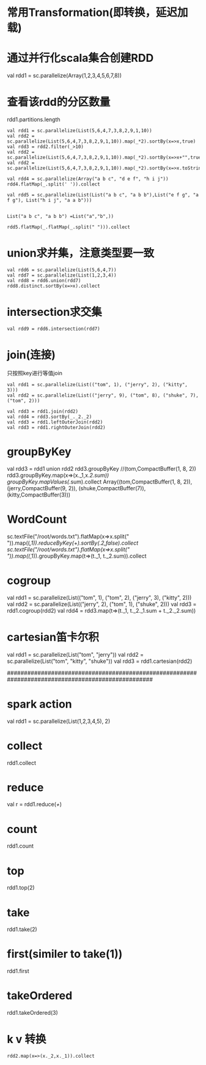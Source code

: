 # 常用Transformation(即转换，延迟加载)
# 通过并行化scala集合创建RDD
val rdd1 = sc.parallelize(Array(1,2,3,4,5,6,7,8))
# 查看该rdd的分区数量
rdd1.partitions.length


```
val rdd1 = sc.parallelize(List(5,6,4,7,3,8,2,9,1,10))
val rdd2 = sc.parallelize(List(5,6,4,7,3,8,2,9,1,10)).map(_*2).sortBy(x=>x,true)
val rdd3 = rdd2.filter(_>10)
val rdd2 = sc.parallelize(List(5,6,4,7,3,8,2,9,1,10)).map(_*2).sortBy(x=>x+"",true)
val rdd2 = sc.parallelize(List(5,6,4,7,3,8,2,9,1,10)).map(_*2).sortBy(x=>x.toString,true)
```

```
val rdd4 = sc.parallelize(Array("a b c", "d e f", "h i j"))
rdd4.flatMap(_.split(' ')).collect
```

```
val rdd5 = sc.parallelize(List(List("a b c", "a b b"),List("e f g", "a f g"), List("h i j", "a a b")))


List("a b c", "a b b") =List("a","b",))

rdd5.flatMap(_.flatMap(_.split(" "))).collect
```

# union求并集，注意类型要一致
```
val rdd6 = sc.parallelize(List(5,6,4,7))
val rdd7 = sc.parallelize(List(1,2,3,4))
val rdd8 = rdd6.union(rdd7)
rdd8.distinct.sortBy(x=>x).collect
```

# intersection求交集
```
val rdd9 = rdd6.intersection(rdd7)
```


# join(连接)
只按照key进行等值join
```
val rdd1 = sc.parallelize(List(("tom", 1), ("jerry", 2), ("kitty", 3)))
val rdd2 = sc.parallelize(List(("jerry", 9), ("tom", 8), ("shuke", 7), ("tom", 2)))

val rdd3 = rdd1.join(rdd2)
val rdd4 = rdd3.sortBy(_._2._2)
val rdd3 = rdd1.leftOuterJoin(rdd2)
val rdd3 = rdd1.rightOuterJoin(rdd2)
```

# groupByKey
val rdd3 = rdd1 union rdd2
rdd3.groupByKey
//(tom,CompactBuffer(1, 8, 2))
rdd3.groupByKey.map(x=>(x._1,x._2.sum))
groupByKey.mapValues(_.sum).collect
Array((tom,CompactBuffer(1, 8, 2)), (jerry,CompactBuffer(9, 2)), (shuke,CompactBuffer(7)), (kitty,CompactBuffer(3)))


# WordCount
sc.textFile("/root/words.txt").flatMap(x=>x.split(" ")).map((_,1)).reduceByKey(_+_).sortBy(_._2,false).collect
sc.textFile("/root/words.txt").flatMap(x=>x.split(" ")).map((_,1)).groupByKey.map(t=>(t._1, t._2.sum)).collect

# cogroup
val rdd1 = sc.parallelize(List(("tom", 1), ("tom", 2), ("jerry", 3), ("kitty", 2)))
val rdd2 = sc.parallelize(List(("jerry", 2), ("tom", 1), ("shuke", 2)))
val rdd3 = rdd1.cogroup(rdd2)
val rdd4 = rdd3.map(t=>(t._1, t._2._1.sum + t._2._2.sum))

# cartesian笛卡尔积
val rdd1 = sc.parallelize(List("tom", "jerry"))
val rdd2 = sc.parallelize(List("tom", "kitty", "shuke"))
val rdd3 = rdd1.cartesian(rdd2)

###################################################################################################

# spark action
val rdd1 = sc.parallelize(List(1,2,3,4,5), 2)

# collect
rdd1.collect

# reduce
val r = rdd1.reduce(_+_)

# count
rdd1.count

# top
rdd1.top(2)

# take
rdd1.take(2)

# first(similer to take(1))
rdd1.first

# takeOrdered
rdd1.takeOrdered(3)


# k v 转换
```
rdd2.map(x=>(x._2,x._1)).collect
```
